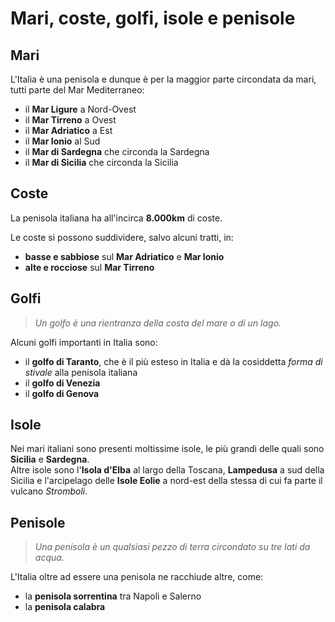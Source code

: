 # Mari, coste, golfi, isole e penisole

## Mari

L'Italia è una penisola e dunque è per la maggior parte circondata da mari,
tutti parte del Mar Mediterraneo:
- il **Mar Ligure** a Nord-Ovest
- il **Mar Tirreno** a Ovest
- il **Mar Adriatico** a Est
- il **Mar Ionio** al Sud
- il **Mar di Sardegna** che circonda la Sardegna
- il **Mar di Sicilia** che circonda la Sicilia

## Coste

La penisola italiana ha all'incirca **8.000km** di coste.

Le coste si possono suddividere, salvo alcuni tratti, in:
- **basse e sabbiose** sul **Mar Adriatico** e **Mar Ionio**
- **alte e rocciose** sul **Mar Tirreno**

## Golfi

> *Un golfo è una rientranza della costa del mare o di un lago.*

Alcuni golfi importanti in Italia sono:
- il **golfo di Taranto**, che è il più esteso in Italia e dà la cosiddetta
  *forma di stivale* alla penisola italiana
- il **golfo di Venezia**
- il **golfo di Genova**

## Isole

Nei mari italiani sono presenti moltissime isole, le più grandi delle quali sono
**Sicilia** e **Sardegna**.\
Altre isole sono l'**Isola d'Elba** al largo della Toscana, **Lampedusa** a sud
della Sicilia e l'arcipelago delle **Isole Eolie** a nord-est della stessa di
cui fa parte il vulcano *Stromboli*.

## Penisole

> *Una penisola è un qualsiasi pezzo di terra circondato su tre lati da acqua.*

L'Italia oltre ad essere una penisola ne racchiude altre, come:
- la **penisola sorrentina** tra Napoli e Salerno
- la **penisola calabra**

